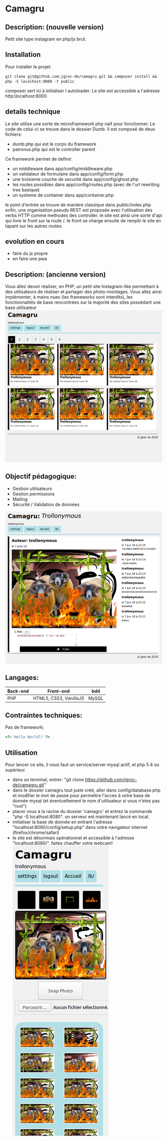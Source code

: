 # Camagru
## Description: (nouvelle version)

Petit site type instagram en php/js brut.

## Installation

Pour installer le projet:
```
git clone git@github.com:jgroc-de/camagru.git && composer install && php -S localhost:8000 -t public
```
composer sert ici à initialiser l autoloader. Le site est accessible a l'adresse http:\\localhost:8000

## details technique

Le site utilise une sorte de microframework php naif pour fonctionner.
Le code de celui-ci se trouve dans le dossier Dumb.
Il est composé de deux fichiers:
- dumb.php qui est le corps du framework
- patronus.php qui est le controller parent

Ce framework permet de definir:
- un middleware dans app/config/middleware.php
- un validateur de formulaire dans app/config/form.php
- une troisieme couche de securité dans app/config/ghost.php
- les routes possibles dans app/config/routes.php (avec de l'url rewriting tres basique)
- un systeme de container dans app/container.php

le point d'entrée se trouve de manière classique dans public/index.php
enfin, une organisation pseudo REST est proposée avec l'utilisation des verbs HTTP comme methodes des controller.
le site est ainsi une sorte d'api qui livre le front sur la route /.
le front se charge ensuite de remplir le site en tapant sur les autres routes.

## evolution en cours

- faire du js propre
- en faire une pwa

## Description: (ancienne version)

  Vous allez devoir réaliser, en PHP, un petit site Instagram-like permettant à des utilisateurs de réaliser et partager des photo-montages. Vous allez ainsi implémenter, à mains nues (les frameworks sont interdits), les fonctionnalités de base rencontrées sur la majorité des sites possédant une base utilisateur
![screenshot](/assets/camagru2.png)

## Objectif pédagogique:
  
  - Gestion utilisateurs
  - Gestion permissions
  - Mailing
  - Sécurité / Validation de données
  
![screenshot](/assets/camagru1.png)

## Langages:

| Back-end | Front-end | bdd |
|---|---|---|
| PHP | HTML5, CSS3, *VanillaJS* | MySQL |
  
## Contraintes techniques:

  Pas de framework;
  
  ```php
  <?='Hello Worldl!'?>
  ```
  
## Utilisation

Pour lancer ce site, il vous faut un service/server mysql actif, et php 5.4 ou supérieur.

- dans un terminal, entrer: "git clone https://github.com/jgroc-de/camagru.git"
- dans le dossier camagru tout juste créé, aller dans config/database.php et modifier le mot de passe pour permettre l'acces à votre base de donnée mysql (et éventuellement le nom d'utilisateur si vous n'etes pas "root")
- placer vous à la racine du dossier 'camagru' et entrez la commande "php -S localhost:8080". un serveur est maintenant lancé en local.
- initialiser la base de donnée en entrant l'adresse "localhost:8080/config/setup.php" dans votre navigateur internet (firefox/chrome/safari)
- le site est désormais opérationnel et accessible à l'adresse "localhost:8080/". faites chauffer votre webcam!
![screenshot](/assets/camagru0.png)
